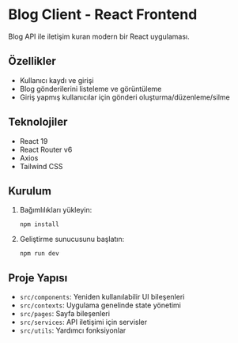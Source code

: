 # Blog Client - React Frontend

Blog API ile iletişim kuran modern bir React uygulaması.

## Özellikler

- Kullanıcı kaydı ve girişi
- Blog gönderilerini listeleme ve görüntüleme
- Giriş yapmış kullanıcılar için gönderi oluşturma/düzenleme/silme

## Teknolojiler

- React 19
- React Router v6
- Axios
- Tailwind CSS

## Kurulum

1. Bağımlılıkları yükleyin:
   ```
   npm install
   ```

2. Geliştirme sunucusunu başlatın:
   ```
   npm run dev
   ```

## Proje Yapısı

- `src/components`: Yeniden kullanılabilir UI bileşenleri
- `src/contexts`: Uygulama genelinde state yönetimi
- `src/pages`: Sayfa bileşenleri
- `src/services`: API iletişimi için servisler
- `src/utils`: Yardımcı fonksiyonlar
